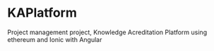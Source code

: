 # KAPlatform
Project management project, Knowledge Acreditation Platform  using ethereum and Ionic with Angular
